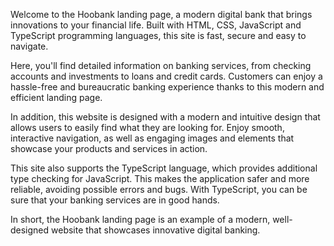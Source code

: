 Welcome to the Hoobank landing page, a modern digital bank that brings innovations to your financial life. Built with HTML, CSS, JavaScript and TypeScript programming languages, this site is fast, secure and easy to navigate.

Here, you'll find detailed information on banking services, from checking accounts and investments to loans and credit cards. Customers can enjoy a hassle-free and bureaucratic banking experience thanks to this modern and efficient landing page.

In addition, this website is designed with a modern and intuitive design that allows users to easily find what they are looking for. Enjoy smooth, interactive navigation, as well as engaging images and elements that showcase your products and services in action.

This site also supports the TypeScript language, which provides additional type checking for JavaScript. This makes the application safer and more reliable, avoiding possible errors and bugs. With TypeScript, you can be sure that your banking services are in good hands.

In short, the Hoobank landing page is an example of a modern, well-designed website that showcases innovative digital banking.
